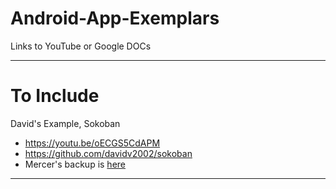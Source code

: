 # Android-App-Exemplars
Links to YouTube or Google DOCs


---

# To Include

David's Example, Sokoban
- https://youtu.be/oECGS5CdAPM
- https://github.com/davidv2002/sokoban
- Mercer's backup is <a href="https://drive.google.com/drive/folders/16OHGFSMFq8GMrfMopN2kGXANPYL0-U9e">here</a>
---
